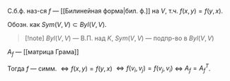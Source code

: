 С.б.ф. наз-ся $f$ — [[Билинейная форма|бил. ф.]] на $V$, т.ч. $f(x,y)=f(y,x)$. 

Обозн. как $Sym(V, V)\subset Byl(V, V)$.

>[!note] $Byl(V,V)$ — В.П. над $K$, $Sym(V,V)$ — подпр-во в $Byl(V, V)$

$A_{f}$ — [[матрица Грама]]

Тогда $f$ — симм. $\iff f(x, y)=f(y,x)$ $\iff f(v_{i}, v_{j})=f(v_{j},v_{i})$ $\iff$ $A_{f}=A_{f}^{T}$.
